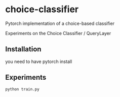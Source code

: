 # choice-classifier
Pytorch implementation of a choice-based classifier

Experiments on the Choice Classifier / QueryLayer

## Installation

you need to have pytorch install

## Experiments

```bash
python train.py
```
